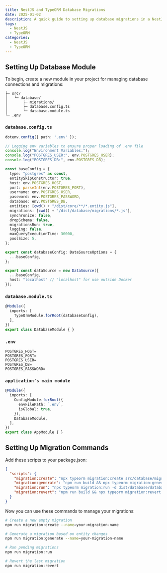 ```yaml
---
title: NestJS and TypeORM Database Migrations
date: 2025-01-02
description: A quick guide to setting up database migrations in a NestJS project using TypeORM.
tags: 
  - NestJS
  - TypeORM
categories:
  - NestJS
  - TypeORM
---
```


## Setting Up Database Module

To begin, create a new module in your project for managing database connections and migrations:

```
├─ src/
│   └─ database/
│       ├─ migrations/
│       ├─ database.config.ts
│       └─ database.module.ts
└─ .env
```

### `database.config.ts`
```ts
dotenv.config({ path: '.env' });

// Logging env variables to ensure proper loading of .env file
console.log("Environment Variables:"); 
console.log("POSTGRES_USER:", env.POSTGRES_USER);
console.log("POSTGRES_DB:", env.POSTGRES_DB);

const baseConfig = {
  type: "postgres" as const,
  entitySkipConstructor: true,
  host: env.POSTGRES_HOST,
  port: parseInt(env.POSTGRES_PORT),
  username: env.POSTGRES_USER,
  password: env.POSTGRES_PASSWORD,
  database: env.POSTGRES_DB,
  entities: [cwd() + "/dist/core/**/*.entity.js"],
  migrations: [cwd() + "/dist/database/migrations/*.js"],
  synchronize: false,
  dropSchema: false,
  migrationsRun: true,
  logging: false,
  maxQueryExecutionTime: 30000,
  poolSize: 5,
};

export const databaseConfig: DataSourceOptions = {
  ...baseConfig,
};

export const dataSource = new DataSource({
  ...baseConfig,
  host: "localhost" // "localhost" for use outside Docker
});
```

### `database.module.ts`
```typescript 
@Module({
  imports: [
    TypeOrmModule.forRoot(databaseConfig),
  ],
})
export class DatabaseModule { }
```

### `.env`
``` 
POSTGRES_HOST=
POSTGRES_PORT=
POSTGRES_USER=
POSTGRES_DB=
POSTGRES_PASSWORD=
```

### `application’s main module`

```ts
@Module({
  imports: [
    ConfigModule.forRoot({
      envFilePath: `.env`,
      isGlobal: true,
    }),
    DatabaseModule,
  ],
})
export class AppModule { }
```

## Setting Up Migration Commands

Add these scripts to your package.json:

```json
{
  "scripts": {
    "migration:create": "npx typeorm migration:create src/database/migrations/$npm_config_name",
    "migration:generate": "npm run build && npx typeorm migration:generate -d dist/database/database.config.js src/database/migrations/$npm_config_name",
    "migration:run": "npx typeorm migration:run -d dist/database/database.config.js",
    "migration:revert": "npm run build && npx typeorm migration:revert -d dist/database/database.config.js"
  }
}
```

Now you can use these commands to manage your migrations:

```bash
# Create a new empty migration
npm run migration:create --name=your-migration-name

# Generate a migration based on entity changes
npm run migration:generate --name=your-migration-name

# Run pending migrations
npm run migration:run

# Revert the last migration
npm run migration:revert
```